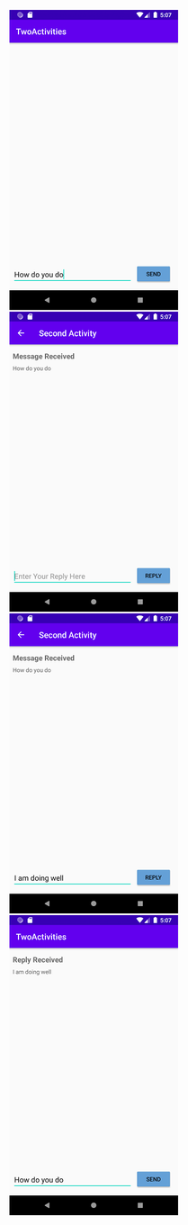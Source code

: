 ![](Screenshot_1584184931.png)
![](Screenshot_1584184934.png)
![](Screenshot_1584184946.png)
![](Screenshot_1584184949.png)